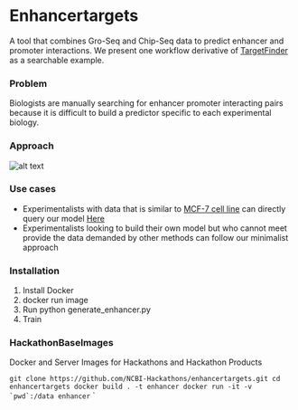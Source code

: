 # Enhancertargets
A tool that combines Gro-Seq and Chip-Seq data to predict enhancer and promoter interactions. We present one workflow derivative of [TargetFinder](https://github.com/shwhalen/targetfinder) as a searchable example.

### Problem
Biologists are manually searching for enhancer promoter interacting pairs because it is difficult to build a predictor specific to each experimental biology.

### Approach
![alt text](https://raw.githubusercontent.com/NCBI-Hackathons/enhancertargets/master/img/MinWorkflow.png)
### Use cases
 - Experimentalists with data that is similar to [MCF-7 cell line](https://en.wikipedia.org/wiki/MCF-7) can directly query our model [Here](https://www.google.com)
- Experimentalists looking to build their own model but who cannot meet provide the data demanded by other methods can follow our minimalist approach

### Installation
1. Install Docker
2. docker run image
3. Run python generate_enhancer.py
4. Train

### HackathonBaseImages
Docker and Server Images for Hackathons and Hackathon Products

``
git clone https://github.com/NCBI-Hackathons/enhancertargets.git
cd enhancertargets
docker build . -t enhancer
docker run -it -v `pwd`:/data enhancer
``
`

